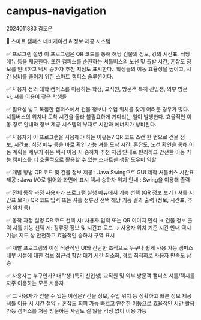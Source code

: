 # campus-navigation

2024011883 김도은 

📄 스마트 캠퍼스 네비게이션 & 정보 제공 시스템

✅ 프로그램 설명
이 프로그램은 QR 코드를 통해 해당 건물의 정보, 강의 시간표, 식당 메뉴 등을 제공한다.
또한 캠퍼스를 순환하는 셔틀버스의 노선 및 출발 시간, 혼잡도 정보를 안내하고 택시 승하차 추천 지점도 표시한다. 
학생들의 이동 효율성을 높이고, 시간 낭비를 줄이기 위한 스마트 캠퍼스 솔루션이다.

✅ 사용자 정의
대학 캠퍼스를 이용하는 학생, 교직원, 방문객
특히 신입생, 외부 방문자, 셔틀 이용이 잦은 학생들

✅ 필요성
넓고 복잡한 캠퍼스에서 건물 정보나 수업 위치를 찾기 어려운 경우가 많다.
셔틀버스의 위치나 도착 시간을 몰라 불필요하게 기다리는 일이 발생한다.
효율적인 이동 경로 안내와 정보 제공 시스템의 부재로 시간과 에너지가 낭비된다.

✅ 사용자가 이 프로그램을 사용해야 하는 이유는?
QR 코드 스캔 한 번으로 건물 정보, 시간표, 식당 메뉴 등을 바로 확인 가능
셔틀 도착 시간, 혼잡도, 노선 확인을 통해 이동 계획을 세우기 쉬움
택시 이용 시 승하차 추천 지점 안내로 편리하고 안전한 이동 가능
캠퍼스를 더 효율적으로 활용할 수 있는 스마트한 생활 도우미 역할

✅ 개발 방법
QR 코드 및 건물 정보 제공 : Java Swing으로 GUI 제작
셔틀버스 시간표 제공 : Java I/O로 읽어와 화면에 표시
택시 승하차 위치 안내 : Swing을 이용해 출력

✅ 전체 동작 과정
사용자가 프로그램 실행
메뉴에서 기능 선택 (QR 정보 보기 / 셔틀 시간표 보기)
QR 코드 입력 또는 셔틀 정류장 선택
해당 기능 결과 출력 (정보, 시간표, 추천 위치 등)

✅ 동작 과정 설명
QR 코드 선택 시: 사용자 입력 또는 QR 이미지 인식 → 건물 정보 출력
셔틀 기능 선택 시: 정류장 정보 및 시간표 로드 → 사용자 위치 기준 시간 안내
택시 기능: 지도 상 안전하고 효율적인 승하차 구역 표시

✅ 개발 프로그램의 이점
직관적인 UI와 간단한 조작으로 누구나 쉽게 사용 가능
캠퍼스 내부 시설에 대한 정보 접근성 향상
대기 시간 최소화, 경로 최적화로 사용자 만족도 상승

✅ 사용자는 누구인가?
대학생 (특히 신입생)
교직원 및 외부 방문객
캠퍼스 셔틀/택시를 자주 이용하는 모든 사용자

✅ 그 사용자가 얻을 수 있는 이점은?
건물 정보, 수업 위치 등 정확하고 빠른 정보 제공
셔틀 이용 시 시간 절약 + 혼잡도 회피 가능
빠르고 안전한 이동으로 효율적인 시간 활용 가능
캠퍼스를 처음 방문하는 사람도 길 잃을 걱정 없이 이용 가능